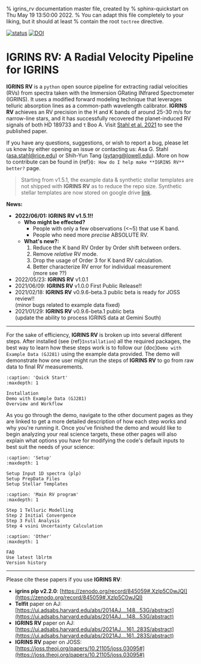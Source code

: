 % igrins_rv documentation master file, created by
% sphinx-quickstart on Thu May 19 13:50:00 2022.
% You can adapt this file completely to your liking, but it should at least
% contain the root `toctree` directive.
<!-- 
```{include} ../../README.md
``` -->

[![status](https://joss.theoj.org/papers/37282917527e6c195d9dff80107388fd/status.svg)](https://joss.theoj.org/papers/37282917527e6c195d9dff80107388fd)
[![DOI](https://zenodo.org/badge/266670787.svg)](https://zenodo.org/badge/latestdoi/266670787)

# IGRINS RV: A Radial Velocity Pipeline for IGRINS

**IGRINS RV** is a ``python`` open source pipeline for extracting radial velocities (RVs) from spectra taken with the Immersion GRating INfrared Spectrometer (IGRINS). It uses a modified forward modeling technique that leverages telluric absorption lines as a common-path wavelength calibrator. **IGRINS RV** achieves an RV precision in the H and K bands of around 25-30 m/s for narrow-line stars, and it has successfully recovered the planet-induced RV signals of both HD 189733 and &tau; Boo A. Visit [Stahl et al. 2021](https://ui.adsabs.harvard.edu/abs/2021AJ....161..283S/abstract) to see the published paper.

If you have any questions, suggestions, or wish to report a bug, please let us know by either opening an issue or contacting us: Asa G. Stahl (asa.stahl@rice.edu) or Shih-Yun Tang (sytang@lowell.edu).
More on how to contribute can be found in {ref}`Q: How do I help make **IGRINS RV** better?` page.

> Starting from v1.5.1, the example data & synthetic stellar templates are not shipped with **IGRINS RV** as to reduce the repo size. Synthetic stellar templates are now stored on google drive [link](https://drive.google.com/drive/folders/1WRiQ3PKCbhueQi6htd0zusq_1ieKXgHP?usp=sharing).

**News:**
* **2022/06/01: **IGRINS RV** v1.5.1!!**
    * **Who might be effected?**
      * People with only a few observations (<~5) that use K band.
      * People who need more *precise* ABSOLUTE RV.
    * **What's new?:**
      1. Reduce the K band RV Order by Order shift between orders.
      2. Remove *relative* RV mode.
      3. Drop the usage of Order 3 for K band RV calculation.
      4. Better characterize RV error for individual measurement\
        (more see ??)
* 2022/05/23: **IGRINS RV** v1.0.1
* 2021/06/09: **IGRINS RV** v1.0.0 First Public Release!!
* 2021/02/18: **IGRINS RV** v0.9.6-beta.3 public beta is ready for JOSS review!!\
(minor bugs related to example data fixed)
* 2021/01/29: **IGRINS RV** v0.9.6-beta.1 public beta\
(update the ability to process IGRINS data at Gemini South)

***

For the sake of efficiency, **IGRINS RV** is broken up into several different steps. After installed (see {ref}`Installation`) all the required packages, the best way to learn how these steps work is to follow our {doc}`Demo with Example Data (GJ281)` using the example data provided. The demo will demonstrate how one user might run the steps of **IGRINS RV** to go from raw data to final RV measurements. 

```{toctree}
:caption: 'Quick Start'
:maxdepth: 1

Installation
Demo with Example Data (GJ281)
Overview and Workflow
```

As you go through the demo, navigate to the other document pages as they are linked to get a more detailed description of how each step works and why you're running it. Once you've finished the demo and would like to begin analyzing your real science targets, these other pages will also explain what options you have for modifying the code's default inputs to best suit the needs of your science:

```{toctree}
:caption: 'Setup'
:maxdepth: 1

Setup Input 1D spectra (plp)
Setup PrepData Files
Setup Stellar Templates
```

```{toctree}
:caption: 'Main RV program'
:maxdepth: 1

Step 1 Telluric Modelling
Step 2 Initial Convergence
Step 3 Full Analysis
Step 4 vsini Uncertainty Calculation
```

```{toctree}
:caption: 'Other'
:maxdepth: 1

FAQ
Use latest lblrtm
Version history
```


***
Please cite these papers if you use **IGRINS RV**:
* **igrins plp v2.2.0**: [https://zenodo.org/record/845059#.Xzlp5C0wJQI](https://zenodo.org/record/845059#.Xzlp5C0wJQI)
* **Telfit** paper on AJ: [https://ui.adsabs.harvard.edu/abs/2014AJ....148...53G/abstract](https://ui.adsabs.harvard.edu/abs/2014AJ....148...53G/abstract)
* **IGRINS RV** paper on AJ: [https://ui.adsabs.harvard.edu/abs/2021AJ....161..283S/abstract](https://ui.adsabs.harvard.edu/abs/2021AJ....161..283S/abstract)
* **IGRINS RV** paper on JOSS: [https://joss.theoj.org/papers/10.21105/joss.03095#](https://joss.theoj.org/papers/10.21105/joss.03095#)


<!-- ```{toctree}
:caption: 'Contents:'
:maxdepth: 2
:hidden:

Home
Installation
Overview-and-Workflow
FAQ
``` -->

<!-- # Indices and tables

- {ref}`genindex`
- {ref}`modindex`
- {ref}`search` -->
